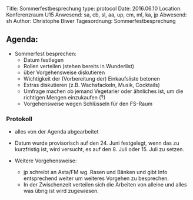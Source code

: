 Title: Sommerfestbesprechung
type: protocol
Date: 2016.06.10
Location: Konferenzraum U15
Anwesend: sa, cb, sl, aa, up, cm, ml, ka, jp
Abwesend: sh
Author: Christophe Biwer
Tagesordnung: Sommerfestbesprechung

## Agenda: ##

- Sommerfest besprechen:
	- Datum festlegen
	- Rollen verteilen (stehen bereits in Wunderlist)
	- über Vorgehensweise diskutieren
	- Wichtigkeit der (Vorbereitung der) Einkaufsliste betonen
	- Extras diskutieren (z.B. Wachsfackeln, Musik, Cocktails)
	- Umfrage machen ob jemand Vegetarier oder ähnliches ist, um die richtigen Mengen einzukaufen (?)
	- Vorgehensweise wegen Schlüsseln für den FS-Raum

### Protokoll ###

- alles von der Agenda abgearbeitet

- Datum wurde provisorisch auf den 24. Juni festgelegt, wenn das zu kurzfristig ist, wird versucht, es auf den 8. Juli oder 15. Juli zu setzen. 

- Weitere Vorgehensweise: 
	- jp schreibt an Asta/FM wg. Rasen und Bänken und gibt Info entsprechend weiter um weiteres Vorgehen zu besprechen. 
	- In der Zwischenzeit verteilen sich die Arbeiten von alleine und alles was übrig ist wird zugewiesen. 
